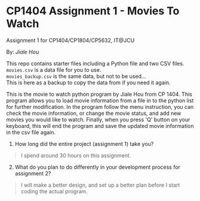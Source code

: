 # CP1404 Assignment 1 - Movies To Watch
Assignment 1 for CP1404/CP1804/CP5632, IT@JCU

By: _Jiale Hou_

This repo contains starter files including a Python file and two CSV files.  
`movies.csv` is a data file for you to use.  
`movies_backup.csv` is the same data, but not to be used...    
This is here as a backup to copy the data from if you need it again.

This is the movie to watch python program by Jiale Hou from CP 1404. This program allows you 
to load movie information from a file in to the python list for further modification.
In the program follow the menu instruction, you can check the movie information, or change the movie
status, and add new movies you would like to watch.
Finally, when you press 'Q' button on your keyboard, this will end the program and save the updated
movie information in the csv file again.


1. How long did the entire project (assignment 1) take you?
> I spend around 30 hours on this assignment.


2. What do you plan to do  differently in your development process for assignment 2?
> I will make a better design, and set up a better plan before I start coding the actual
> program.
